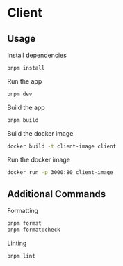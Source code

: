 # Client

## Usage

Install dependencies

```bash
pnpm install
```

Run the app

```bash
pnpm dev
```

Build the app

```bash
pnpm build
```

Build the docker image

```bash
docker build -t client-image client
```

Run the docker image

```bash
docker run -p 3000:80 client-image
```

## Additional Commands

Formatting

```bash
pnpm format
pnpm format:check
```

Linting

```bash
pnpm lint
```
